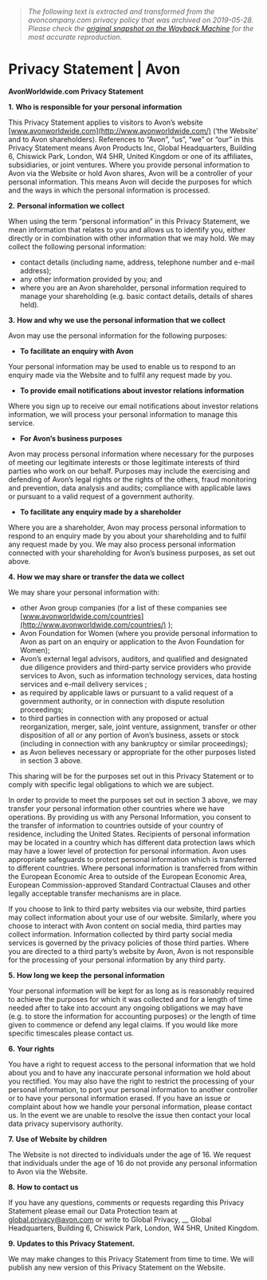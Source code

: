 > *The following text is extracted and transformed from the avoncompany.com privacy policy that was archived on 2019-05-28. Please check the [original snapshot on the Wayback Machine](https://web.archive.org/web/20190528201240id_/http%3A//www.avoncompany.com/privacy-statement.html) for the most accurate reproduction.*

# Privacy Statement | Avon

**AvonWorldwide.com Privacy Statement**

**1.** **Who is responsible for your personal information**

This Privacy Statement applies to visitors to Avon’s website [www.avonworldwide.com](http://www.avonworldwide.com/) (‘the Website’ and to Avon shareholders). References to “Avon”, “us”, “we” or “our” in this Privacy Statement means Avon Products Inc, Global Headquarters, Building 6, Chiswick Park, London, W4 5HR, United Kingdom or one of its affiliates, subsidiaries, or joint ventures. Where you provide personal information to Avon via the Website or hold Avon shares, Avon will be a controller of your personal information. This means Avon will decide the purposes for which and the ways in which the personal information is processed.

**2.** **Personal information we collect**

When using the term “personal information” in this Privacy Statement, we mean information that relates to you and allows us to identify you, either directly or in combination with other information that we may hold. We may collect the following personal information:

  * contact details (including name, address, telephone number and e-mail address);
  * any other information provided by you; and
  * where you are an Avon shareholder, personal information required to manage your shareholding (e.g. basic contact details, details of shares held).



**3.** **How and why we use the personal information that we collect**

Avon may use the personal information for the following purposes:

  * **To facilitate an enquiry with Avon**



Your personal information may be used to enable us to respond to an enquiry made via the Website and to fulfil any request made by you.

  * **To provide email notifications about investor relations information**



Where you sign up to receive our email notifications about investor relations information, we will process your personal information to manage this service.

  * **For Avon’s business purposes**



Avon may process personal information where necessary for the purposes of meeting our legitimate interests or those legitimate interests of third parties who work on our behalf. Purposes may include the exercising and defending of Avon’s legal rights or the rights of the others, fraud monitoring and prevention, data analysis and audits; compliance with applicable laws or pursuant to a valid request of a government authority.

  * **To facilitate any enquiry made by a shareholder**



Where you are a shareholder, Avon may process personal information to respond to an enquiry made by you about your shareholding and to fulfil any request made by you. We may also process personal information connected with your shareholding for Avon’s business purposes, as set out above.

**4.** **How we may share or transfer the data we collect**

We may share your personal information with:

  * other Avon group companies (for a list of these companies see [www.avonworldwide.com/countries](http://www.avonworldwide.com/countries/) );
  * Avon Foundation for Women (where you provide personal information to Avon as part on an enquiry or application to the Avon Foundation for Women);
  * Avon’s external legal advisors, auditors, and qualified and designated due diligence providers and third-party service providers who provide services to Avon, such as information technology services, data hosting services and e-mail delivery services ;
  * as required by applicable laws or pursuant to a valid request of a government authority, or in connection with dispute resolution proceedings;
  * to third parties in connection with any proposed or actual reorganization, merger, sale, joint venture, assignment, transfer or other disposition of all or any portion of Avon’s business, assets or stock (including in connection with any bankruptcy or similar proceedings);
  * as Avon believes necessary or appropriate for the other purposes listed in section 3 above.



This sharing will be for the purposes set out in this Privacy Statement or to comply with specific legal obligations to which we are subject.

In order to provide to meet the purposes set out in section 3 above, we may transfer your personal information other countries where we have operations. By providing us with any Personal Information, you consent to the transfer of information to countries outside of your country of residence, including the United States. Recipients of personal information may be located in a country which has different data protection laws which may have a lower level of protection for personal information. Avon uses appropriate safeguards to protect personal information which is transferred to different countries. Where personal information is transferred from within the European Economic Area to outside of the European Economic Area, European Commission-approved Standard Contractual Clauses and other legally acceptable transfer mechanisms are in place.

If you choose to link to third party websites via our website, third parties may collect information about your use of our website. Similarly, where you choose to interact with Avon content on social media, third parties may collect information. Information collected by third party social media services is governed by the privacy policies of those third parties. Where you are directed to a third party’s website by Avon, Avon is not responsible for the processing of your personal information by any third party.

**5.** **How long we keep** **the** **personal information**

Your personal information will be kept for as long as is reasonably required to achieve the purposes for which it was collected and for a length of time needed after to take into account any ongoing obligations we may have (e.g. to store the information for accounting purposes) or the length of time given to commence or defend any legal claims. If you would like more specific timescales please contact us.

**6.** **Your rights**

You have a right to request access to the personal information that we hold about you and to have any inaccurate personal information we hold about you rectified. You may also have the right to restrict the processing of your personal information, to port your personal information to another controller or to have your personal information erased. If you have an issue or complaint about how we handle your personal information, please contact us. In the event we are unable to resolve the issue then contact your local data privacy supervisory authority.

**7.** **Use of Website by children**

The Website is not directed to individuals under the age of 16. We request that individuals under the age of 16 do not provide any personal information to Avon via the Website.

**8.** **How to contact us**

If you have any questions, comments or requests regarding this Privacy Statement please email our Data Protection team at [global.privacy@avon.com](mailto:global.privacy@avon.com) or write to Global Privacy, __ Global Headquarters, Building 6, Chiswick Park, London, W4 5HR, United Kingdom.

**9.** **Updates to this Privacy Statement.**

We may make changes to this Privacy Statement from time to time. We will publish any new version of this Privacy Statement on the Website.
